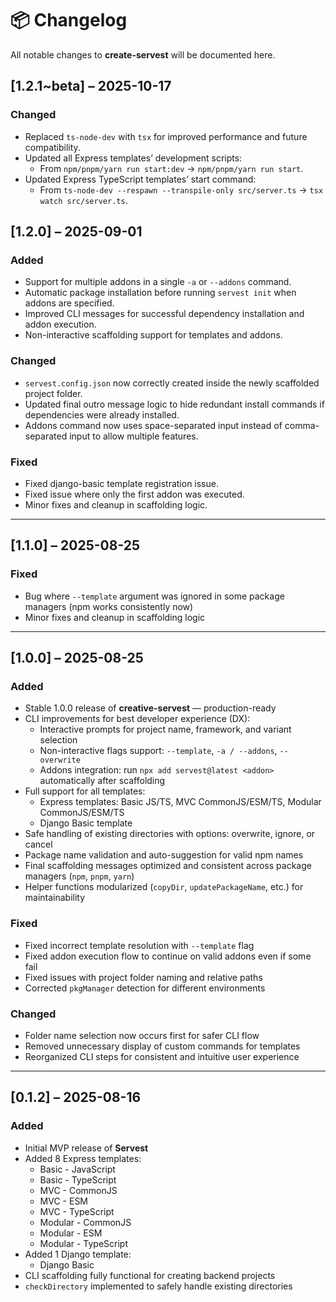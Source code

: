 # 📦 Changelog

All notable changes to **create-servest** will be documented here.

## [1.2.1~beta] – 2025-10-17

### Changed
- Replaced `ts-node-dev` with `tsx` for improved performance and future compatibility.
- Updated all Express templates’ development scripts:
  - From `npm/pnpm/yarn run start:dev` → `npm/pnpm/yarn run start`.
- Updated Express TypeScript templates’ start command:
  - From `ts-node-dev --respawn --transpile-only src/server.ts` → `tsx watch src/server.ts`.

## [1.2.0] – 2025-09-01

### Added
- Support for multiple addons in a single `-a` or `--addons` command.
- Automatic package installation before running `servest init` when addons are specified.
- Improved CLI messages for successful dependency installation and addon execution.
- Non-interactive scaffolding support for templates and addons.

### Changed
- `servest.config.json` now correctly created inside the newly scaffolded project folder.
- Updated final outro message logic to hide redundant install commands if dependencies were already installed.
- Addons command now uses space-separated input instead of comma-separated input to allow multiple features.

### Fixed
- Fixed django-basic template registration issue.
- Fixed issue where only the first addon was executed.
- Minor fixes and cleanup in scaffolding logic.


---


## [1.1.0] – 2025-08-25
### Fixed
- Bug where `--template` argument was ignored in some package managers (npm works consistently now)
- Minor fixes and cleanup in scaffolding logic

---

## [1.0.0] – 2025-08-25
### Added
- Stable 1.0.0 release of **creative-servest** — production-ready
- CLI improvements for best developer experience (DX):
  - Interactive prompts for project name, framework, and variant selection
  - Non-interactive flags support: `--template`, `-a / --addons`, `--overwrite`
  - Addons integration: run `npx add servest@latest <addon>` automatically after scaffolding
- Full support for all templates:
  - Express templates: Basic JS/TS, MVC CommonJS/ESM/TS, Modular CommonJS/ESM/TS
  - Django Basic template
- Safe handling of existing directories with options: overwrite, ignore, or cancel
- Package name validation and auto-suggestion for valid npm names
- Final scaffolding messages optimized and consistent across package managers (`npm`, `pnpm`, `yarn`)
- Helper functions modularized (`copyDir`, `updatePackageName`, etc.) for maintainability

### Fixed
- Fixed incorrect template resolution with `--template` flag
- Fixed addon execution flow to continue on valid addons even if some fail
- Fixed issues with project folder naming and relative paths
- Corrected `pkgManager` detection for different environments

### Changed
- Folder name selection now occurs first for safer CLI flow
- Removed unnecessary display of custom commands for templates
- Reorganized CLI steps for consistent and intuitive user experience

---

## [0.1.2] – 2025-08-16
### Added
- Initial MVP release of **Servest**
- Added 8 Express templates:
  - Basic - JavaScript
  - Basic - TypeScript
  - MVC - CommonJS
  - MVC - ESM
  - MVC - TypeScript
  - Modular - CommonJS
  - Modular - ESM
  - Modular - TypeScript
- Added 1 Django template:
  - Django Basic
- CLI scaffolding fully functional for creating backend projects
- `checkDirectory` implemented to safely handle existing directories
